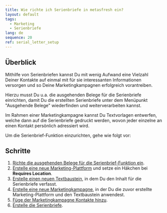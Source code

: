 ```yaml
---
title: Wie richte ich Serienbriefe in metasfresh ein?
layout: default
tags:
  - Marketing
  - Serienbriefe
lang: de
sequence: 20
ref: serial_letter_setup
---
```


## Überblick
Mithilfe von Serienbriefen kannst Du mit wenig Aufwand eine Vielzahl Deiner Kontakte auf einmal mit für sie interessanten Informationen versorgen und so Deine Marketingkampagnen erfolgreich vorantreiben.

Hierzu musst Du u.a. die ausgehenden Belege für die Serienbriefe einrichten, damit Du die erstellten Serienbriefe unter dem Menüpunkt "Ausgehende Belege" wiederfinden und weiterverarbeiten kannst.

Im Rahmen einer Marketingkampagne kannst Du Textvorlagen entwerfen, welche dann auf die Serienbriefe gedruckt werden, wovon jeder einzelne an einen Kontakt persönlich adressiert wird.

Um die Serienbrief-Funktion einzurichten, gehe wie folgt vor:

## Schritte
1. [Richte die ausgehenden Belege für die Serienbrief-Funktion ein](Ausgehende_Belege_Konfig_Serienbriefe).
1. [Erstelle eine neue Marketing-Plattform](MKTG-Plattform_erstellen) und setze ein Häkchen bei **Requires Location**.
1. [Erstelle einen neuen Textbaustein](Textbaustein_erstellen), in dem Du den Inhalt für die Serienbriefe verfasst.
1. [Erstelle eine neue Marketingkampagne](MKTG-Kampagne_erstellen), in der Du die zuvor erstellte Marketing-Plattform und den Textbaustein anwendest.
1. [Füge der Marketingkampagne Kontakte hinzu](MKTG-Kampagne_Kontakte_hinzufuegen).
1. [Erstelle die Serienbriefe](Serienbriefe_erstellen).
